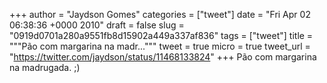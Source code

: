 
+++
author = "Jaydson Gomes"
categories = ["tweet"]
date = "Fri Apr 02 06:38:36 +0000 2010"
draft = false
slug = "0919d0701a280a9551fb8d15902a449a337af836"
tags = ["tweet"]
title = """Pão com margarina na madr..."""
tweet = true
micro = true
tweet_url = "https://twitter.com/jaydson/status/11468133824"
+++
Pão com margarina na madrugada. ;)
